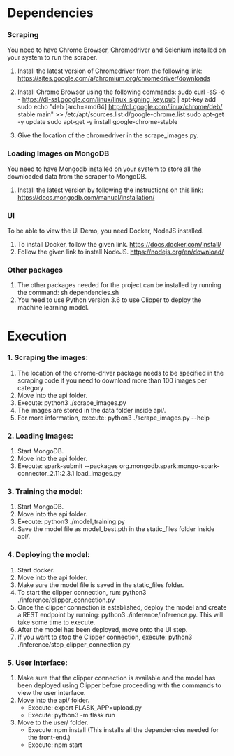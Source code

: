 # Dependencies

### Scraping

You need to have Chrome Browser, Chromedriver and Selenium installed on your system to run the scraper.

1. Install the latest version of Chromedriver from the following link: https://sites.google.com/a/chromium.org/chromedriver/downloads
2. Install Chrome Browser using the following commands:
    sudo curl -sS -o - https://dl-ssl.google.com/linux/linux_signing_key.pub | apt-key add
    sudo echo "deb [arch=amd64]  http://dl.google.com/linux/chrome/deb/ stable main" >> /etc/apt/sources.list.d/google-chrome.list
    sudo apt-get -y update
    sudo apt-get -y install google-chrome-stable

3. Give the location of the chromedriver in the scrape_images.py.

### Loading Images on MongoDB

You need to have Mongodb installed on your system to store all the downloaded data from the scraper to MongoDB.

1. Install the latest version by following the instructions on this link: https://docs.mongodb.com/manual/installation/

### UI
To be able to view the UI Demo, you need Docker, NodeJS installed. 
1. To install Docker, follow the given link. https://docs.docker.com/install/
2. Follow the given link to install NodeJS. https://nodejs.org/en/download/ 

### Other packages
1. The other packages needed for the project can be installed by running the command: sh dependencies.sh
2. You need to use Python version 3.6 to use Clipper to deploy the machine learning model. 

# Execution

### 1. Scraping the images:
1. The location of the chrome-driver package needs to be specified in the scraping code if you need to download more than 100 images per category
2. Move into the api folder.
3. Execute: python3 ./scrape_images.py
4. The images are stored in the data folder inside api/.
5. For more information, execute: python3 ./scrape_images.py --help

### 2. Loading Images:
1. Start MongoDB.
2. Move into the api folder.
3. Execute: spark-submit --packages org.mongodb.spark:mongo-spark-connector_2.11:2.3.1 load_images.py

### 3. Training the model:
1. Start MongoDB.
2. Move into the api folder.
3. Execute: python3 ./model_training.py
4. Save the model file as model_best.pth in the static_files folder inside api/.

### 4. Deploying the model:
1. Start docker.
2. Move into the api folder.
3. Make sure the model file is saved in the static_files folder.
4. To start the clipper connection, run: python3 ./inference/clipper_connection.py
5. Once the clipper connection is established, deploy the model and create a REST endpoint by running: python3 ./inference/inference.py. This will take some time to execute.
6. After the model has been deployed, move onto the UI step.
7. If you want to stop the Clipper connection, execute: python3 ./inference/stop_clipper_connection.py

### 5. User Interface: 
1. Make sure that the clipper connection is available and the model has been deployed using Clipper before proceeding with the commands to view the user interface.
2. Move into the api/ folder.
    - Execute: export FLASK_APP=upload.py
    - Execute: python3 -m flask run
3. Move to the user/ folder.
    - Execute: npm install (This installs all the dependencies needed for the front-end.)
    - Execute: npm start

